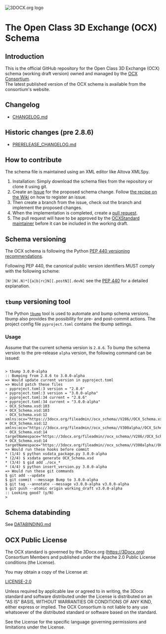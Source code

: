 ![3DOCX.org logo](./docs/_static/logo.png)
# The Open Class 3D Exchange (OCX) Schema

## Introduction 
This is the official GitHub repository for the Open Class 3D Exchange (OCX) schema (working draft version) owned and managed by the [OCX Consortium](https://3Docx.org).  
The latest published version of the OCX schema is available from the consortium's website.

## Changelog
  * [CHANGELOG.md](CHANGELOG.md)

## Historic changes (pre 2.8.6)

  * [PRERELEASE_CHANGELOG.md](PRERELEASE_CHANGELOG.md)

## How to contribute
The schema file is maintained using an XML editor like Altova XMLSpy.
1. Installation: Simply download the schema files from the repository or clone it using git.
2. Create an [Issue](https://docs.github.com/en/issues/tracking-your-work-with-issues/creating-an-issue) for the proposed schema change. 
Follow [the recipe on the Wiki](https://github.com/OCXStandard/OCX_Schema/wiki) on how to register an issue.
3. Then create a branch from the issue, check out the branch and implement the proposed changes.
4. When the implementation is completed, create a [pull request](https://docs.github.com/en/pull-requests/collaborating-with-pull-requests/proposing-changes-to-your-work-with-pull-requests/about-pull-requests).
4. The pull request will have to be approved by the [OCXStandard maintainer](https://github.com/orgs/OCXStandard/teams/ocx-schema-team?query=role%3Amaintainer) before it can be included in the working draft.


## Schema versioning
The OCX schema is following the Python [PEP 440 versioning recommendations](https://peps.python.org/pep-0440/).

Following PEP 440, the canonical public version identifiers MUST comply with the following scheme:

``
  [N!]N(.N)*[{a|b|rc}N][.postN][.devN]
``
see the [PEP 440](https://peps.python.org/pep-0440/) for a detailed explanation.

## ``tbump`` versioning tool

The Python [``tbump``](https://pypi.org/project/tbump/) tool is used to automate and bump schema versions. tbump also provides the possibility for pre- and post-commit actions.
The project config file ``pyproject.toml`` contains the tbump settings.

### Usage

Assume that the current schema version is ``2.8.6``. To bump the schema version to the pre-release ``alpha`` version, the following command can be issued:

<pre><code>
> tbump 3.0.0-alpha
:: Bumping from 2.8.6 to 3.0.0-alpha
=> Would update current version in pyproject.toml
=> Would patch these files
- pyproject.toml:3 version = "2.8.6"
+ pyproject.toml:3 version = "3.0.0-alpha"
- pyproject.toml:34 current = "2.8.6"
+ pyproject.toml:34 current = "3.0.0-alpha"
- OCX_Schema.xsd:103 <xs:attribute name="schemaVersion" type="xs:string" use="required" fixed="2.8.6">
+ OCX_Schema.xsd:103 <xs:attribute name="schemaVersion" type="xs:string" use="required" fixed="3.0.0-alpha">
- OCX_Schema.xsd:12 xmlns:ocx="https://3docx.org/fileadmin//ocx_schema//V286//OCX_Schema.xsd"
+ OCX_Schema.xsd:12 xmlns:ocx="https://3docx.org/fileadmin//ocx_schema//V300alpha//OCX_Schema.xsd"
- OCX_Schema.xsd:14 targetNamespace="https://3docx.org/fileadmin//ocx_schema//V286//OCX_Schema.xsd"
+ OCX_Schema.xsd:14 targetNamespace="https://3docx.org/fileadmin//ocx_schema//V300alpha//OCX_Schema.xsd"
=> Would run these hooks before commit
* (1/4) $ python xsdata_package.py 3.0.0-alpha
* (2/4) $ xsdata generate OCX_Schema.xsd
* (3/4) $ gid add ./ocx_*
* (4/4) $ python insert_version.py 3.0.0-alpha
=> Would run these git commands
$ git add --update
$ git commit --message Bump to 3.0.0-alpha
$ git tag --annotate --message v3.0.0-alpha v3.0.0-alpha
$ git push --atomic origin working_draft v3.0.0-alpha
:: Looking good? (y/N)
>
</code></pre>




## Schema databinding 
See [DATABINDING.md](DATABINDING.md) 


## OCX Public License
The OCX standard is governed by the 3Docx.org (https://3Docx.org) Consortium Members and published under the
Apache 2.0 Public License conditions (the License).

You may obtain a copy of the License at:

[LICENSE-2.0](http://www.apache.org/licenses/LICENSE-2.0)

Unless required by applicable law or agreed to in writing, the 3Docx standard and software distributed under the License
is distributed on an "AS IS" BASIS, WITHOUT WARRANTIES OR CONDITIONS OF ANY KIND, either express or implied.
The OCX Consortium is not liable to any use whatsoever of the distributed standard or software based on the standard.

See the License for the specific language governing permissions and limitations under the License.
